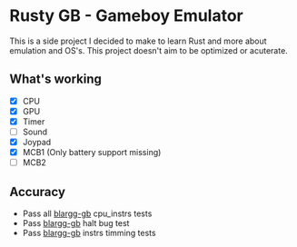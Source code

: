 # Rusty GB - Gameboy Emulator
This is a side project I decided to make to learn Rust and more about emulation and OS's. This project doesn't aim to be optimized or acuterate.
## What's working
- [X] CPU
- [X] GPU
- [X] Timer
- [ ] Sound
- [X] Joypad
- [X] MCB1 (Only battery support missing)
- [ ] MCB2

## Accuracy 
* Pass all [blargg-gb](https://gbdev.gg8.se/files/roms/blargg-gb-tests/) cpu_instrs tests
* Pass [blargg-gb](https://gbdev.gg8.se/files/roms/blargg-gb-tests/) halt bug test
* Pass [blargg-gb](https://gbdev.gg8.se/files/roms/blargg-gb-tests/) instrs timming tests
